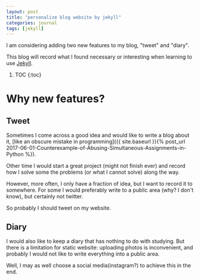 ```yaml
---
layout: post
title: "personalize blog website by jekyll"
categories: journal
tags: [jekyll]
---
```


I am considering adding two new features to my blog, "tweet" and "diary".

This blog will record what I found necessary or interesting when learning to use [Jekyll](https://jekyllrb.com/docs/home/).

1. TOC
{:toc}

# Why new features?

## Tweet

Sometimes I come across a good idea and would like to write a blog about it, [like an obscure mistake in programming]({{ site.baseurl }}{% post_url 2017-06-01-Counterexample-of-Abusing-Simultaneous-Assignments-in-Python %}).

Other time I would start a great project (might not finish ever) and record how I solve some the problems (or what I cannot solve) along the way.

However, more often, I only have a fraction of idea, but I want to record it to somewhere. 
For some I would preferably write to a public area (why? I don't know), but certainly not twitter.

So probably I should tweet on my website.

## Diary

I would also like to keep a diary that has nothing to do with studying.
But there is a limitation for static website: uploading photos is inconvenient, and probably I would not like to write everything into a public area.

Well, I may as well choose a social media(instagram?) to achieve this in the end. 
